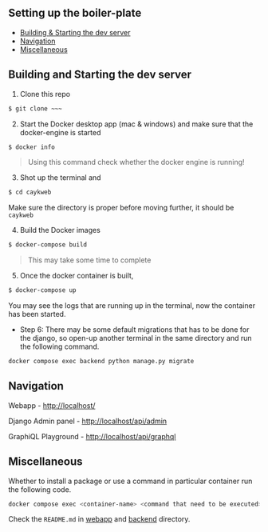 ## Setting up the boiler-plate

- [Building & Starting the dev server](#building-and-starting-the-dev-server)
- [Navigation](#Navigation)
- [Miscellaneous](#Miscellaneous)

## Building and Starting the dev server
1. Clone this repo

```bash
$ git clone ~~~
```

2. Start the Docker desktop app (mac & windows) and make sure that the docker-engine is started

```bash
$ docker info
```

> Using this command check whether the docker engine is running!


3. Shot up the terminal and 

```bash
$ cd caykweb
```

Make sure the directory is proper before moving further, it should be `caykweb` 

4. Build the Docker images

```bash
$ docker-compose build
```

> This may take some time to complete

5. Once the docker container is built,

```bash
$ docker-compose up
```

You may see the logs that are running up in the terminal, now the container has been started.

- Step 6: There may be some default migrations that has to be done for the django, so open-up another terminal in the same directory and run the following command.

```bash
docker compose exec backend python manage.py migrate
```


## Navigation
Webapp - [http://localhost/](http://localhost/)

Django Admin panel - [http://localhost/api/admin](http://localhost/api/admin)

GraphiQL Playground - [http://localhost/api/graphql](http://localhost/api/graphql)

## Miscellaneous
Whether to install a package or use a command in particular container run the following code.

```bash
docker compose exec <container-name> <command that need to be executed>
```

Check the `README.md` in [webapp](./webapp) and [backend](./backend) directory.